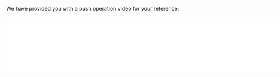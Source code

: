 
We have provided you with a push operation video for your reference.

<iframe width="800" src="./_video/operationVideo.html" frameborder="0"  scrolling="no" allowfullscreen></iframe>